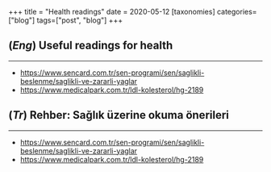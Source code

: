 +++
title = "Health readings"
date = 2020-05-12
[taxonomies]
categories=["blog"]
tags=["post", "blog"]
+++

## (*Eng*) Useful readings for health
---
* https://www.sencard.com.tr/sen-programi/sen/saglikli-beslenme/saglikli-ve-zararli-yaglar
* https://www.medicalpark.com.tr/ldl-kolesterol/hg-2189

## (*Tr*) Rehber: Sağlık üzerine okuma önerileri
---
* https://www.sencard.com.tr/sen-programi/sen/saglikli-beslenme/saglikli-ve-zararli-yaglar
* https://www.medicalpark.com.tr/ldl-kolesterol/hg-2189